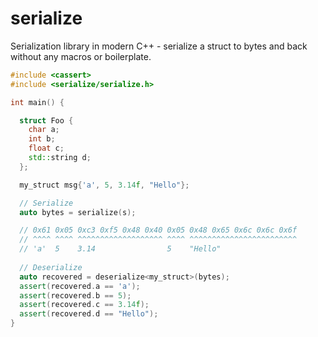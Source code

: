 # serialize
Serialization library in modern C++ - serialize a struct to bytes and back without any macros or boilerplate.

```cpp
#include <cassert>
#include <serialize/serialize.h>

int main() {

  struct Foo {
    char a;
    int b;
    float c;
    std::string d;
  };

  my_struct msg{'a', 5, 3.14f, "Hello"};

  // Serialize
  auto bytes = serialize(s);

  // 0x61 0x05 0xc3 0xf5 0x48 0x40 0x05 0x48 0x65 0x6c 0x6c 0x6f
  // ^^^^ ^^^^ ^^^^^^^^^^^^^^^^^^^ ^^^^ ^^^^^^^^^^^^^^^^^^^^^^^^
  // 'a'  5    3.14                5    "Hello"
  
  // Deserialize
  auto recovered = deserialize<my_struct>(bytes);
  assert(recovered.a == 'a');
  assert(recovered.b == 5);
  assert(recovered.c == 3.14f);
  assert(recovered.d == "Hello");  
}

```
